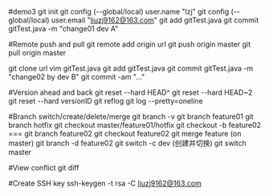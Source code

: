 #demo3
git init
git config (--global/local) user.name "lzj"
git config (--global/local) user.email "liuzj9162@163.com"
git add gitTest.java
git commit gitTest.java -m "change01 dev A"

#Remote push and pull
git remote add origin url
git push origin master
git pull origin master


git clone url
vim gitTest.java
git add gitTest.java
git commit gitTest.java -m "change02 by dev B"
git commit -am "..."

#Version ahead and back
git reset --hard HEAD^
git reset --hard HEAD~2
git reset --hard versionID
git reflog
git log --pretty=oneline

#Branch switch/create/delete/merge 
git branch -v
git branch feature01
git branch hotfix
git checkout master/feature01/hotfix
git checkout -b feature02  === git branch feature02  git checkout feature02
git merge feature  (on master)
git branch -d feature02
git switch -c dev   (创建并切换)
git switch master


#View conflict
git diff

#Create SSH key
ssh-keygen -t rsa -C liuzj9162@163.com




